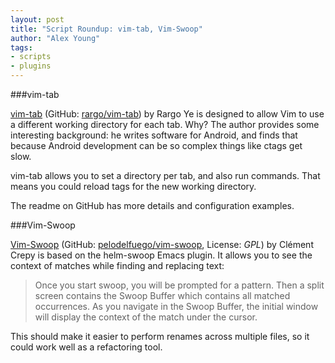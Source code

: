 ```yaml
---
layout: post
title: "Script Roundup: vim-tab, Vim-Swoop"
author: "Alex Young"
tags: 
- scripts
- plugins
---
```


###vim-tab

[vim-tab](http://www.vim.org/scripts/script.php?script_id=5070) (GitHub: [rargo/vim-tab](https://github.com/rargo/vim-tab)) by Rargo Ye is designed to allow Vim to use a different working directory for each tab.  Why?  The author provides some interesting background: he writes software for Android, and finds that because Android development can be so complex things like ctags get slow.

vim-tab allows you to set a directory per tab, and also run commands.  That means you could reload tags for the new working directory.

The readme on GitHub has more details and configuration examples.

###Vim-Swoop

[Vim-Swoop](http://www.vim.org/scripts/script.php?script_id=5069) (GitHub: [pelodelfuego/vim-swoop](https://github.com/pelodelfuego/vim-swoop), License: _GPL_) by Clément Crepy is based on the helm-swoop Emacs plugin.  It allows you to see the context of matches while finding and replacing text:

> Once you start swoop, you will be prompted for a pattern. Then a split screen contains the Swoop Buffer which contains all matched occurrences. As you navigate in the Swoop Buffer, the initial window will display the context of the match under the cursor.

This should make it easier to perform renames across multiple files, so it could work well as a refactoring tool.
